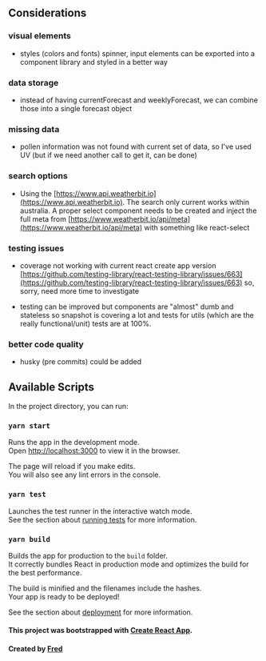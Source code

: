 ## Considerations

### visual elements

- styles (colors and fonts) spinner, input elements can be exported into a component library and styled in a better way

### data storage

- instead of having currentForecast and weeklyForecast, we can combine those into a single forecast object

### missing data

- pollen information was not found with current set of data, so I've used UV (but if we need another call to get it, can be done)

### search options

- Using the [https://www.api.weatherbit.io](https://www.api.weatherbit.io). The search only current works within australia. A proper select component needs to be created and inject the full meta from [https://www.weatherbit.io/api/meta](https://www.weatherbit.io/api/meta) with something like react-select

### testing issues

- coverage not working with current react create app version [https://github.com/testing-library/react-testing-library/issues/663](https://github.com/testing-library/react-testing-library/issues/663) so, sorry, need more time to investigate

- testing can be improved but components are "almost" dumb and stateless so snapshot is covering a lot and tests for utils (which are the really functional/unit) tests are at 100%.

### better code quality

- husky (pre commits) could be added

## Available Scripts

In the project directory, you can run:

### `yarn start`

Runs the app in the development mode.<br />
Open [http://localhost:3000](http://localhost:3000) to view it in the browser.

The page will reload if you make edits.<br />
You will also see any lint errors in the console.

### `yarn test`

Launches the test runner in the interactive watch mode.<br />
See the section about [running tests](https://facebook.github.io/create-react-app/docs/running-tests) for more information.

### `yarn build`

Builds the app for production to the `build` folder.<br />
It correctly bundles React in production mode and optimizes the build for the best performance.

The build is minified and the filenames include the hashes.<br />
Your app is ready to be deployed!

See the section about [deployment](https://facebook.github.io/create-react-app/docs/deployment) for more information.

#### This project was bootstrapped with [Create React App](https://github.com/facebook/create-react-app).

#### Created by [Fred](http://frederico.com.au)
